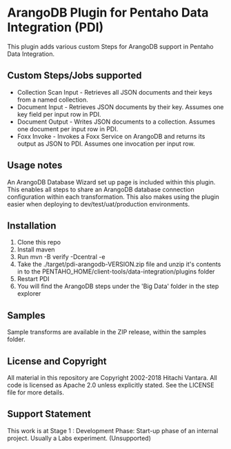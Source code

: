 # ArangoDB Plugin for Pentaho Data Integration (PDI)

This plugin adds various custom Steps for ArangoDB support in Pentaho Data Integration.

## Custom Steps/Jobs supported

- Collection Scan Input - Retrieves all JSON documents and their keys from a named collection. 
- Document Input - Retrieves JSON documents by their key. Assumes one key field per input row in PDI. 
- Document Output - Writes JSON documents to a collection. Assumes one document per input row in PDI.
- Foxx Invoke - Invokes a Foxx Service on ArangoDB and returns its output as JSON to PDI. Assumes one invocation per input row.

## Usage notes

An ArangoDB Database Wizard set up page is included within this plugin. This enables all steps to share an ArangoDB database connection configuration within each transformation. This also makes using the plugin easier when deploying to dev/test/uat/production environments.

## Installation

1. Clone this repo
2. Install maven
3. Run mvn -B verify -Dcentral -e
4. Take the ./target/pdi-arangodb-VERSION.zip file and unzip it's contents in to the PENTAHO_HOME/client-tools/data-integration/plugins folder
5. Restart PDI
6. You will find the ArangoDB steps under the 'Big Data' folder in the step explorer

## Samples

Sample transforms are available in the ZIP release, within the samples folder.

## License and Copyright

All material in this repository are Copyright 2002-2018 Hitachi Vantara. All code is licensed as Apache 2.0 unless explicitly stated. See the LICENSE file for more details.

## Support Statement

This work is at Stage 1 : Development Phase: Start-up phase of an internal project. Usually a Labs experiment. (Unsupported)

